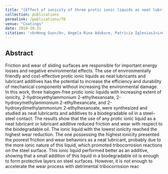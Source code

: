 ```yaml
---
title: "[Effect of ionicity of three protic ionic liquids as neat lubricants and lubricant additives to a biolubricant](https://www.mdpi.com/2079-6412/9/11/713)"
collection: publications
permalink: /publications/T6
venue: "Coatings"
date: 2019-10-31
citation: '<b>Hong Guo</b>, Angela Rina Adukure, Patricia Iglesias1<i>Coatings</i> <b>2019</b>.'
---
```


## Abstract
Friction and wear of sliding surfaces are responsible for important energy losses and negative environmental effects. The use of environmentally friendly and cost-effective protic ionic liquids as neat lubricants and lubricant additives has the potential to increase the efficiency and durability of mechanical components without increasing the environmental damage. In this work, three halogen-free protic ionic liquids with increasing extent of ionicity, 2-hydroxyethylammonium 2-ethylhexanoate, 2-hydroxymethylammonium 2-ethylhexancate, and 2-hydroxydimethylammonium 2-ethylhexanoate, were synthesized and studied as neat lubricants and additives to a biodegradable oil in a steel–steel contact. The results show that the use of any protic ionic liquid as a neat lubricant or lubricant additive reduced friction and wear with respect to the biodegradable oil. The ionic liquid with the lowest ionicity reached the highest wear reduction. The one possessing the highest ionicity presented the poorest friction and wear behaviors as a neat lubricant, probably due to the more ionic nature of this liquid, which promoted tribocorrosion reactions on the steel surface. This ionic liquid performed better as an additive, showing that a small addition of this liquid in a biodegradable oil is enough to form protective layers on steel surfaces. However, it is not enough to accelerate the wear process with detrimental tribocorrosion reac
